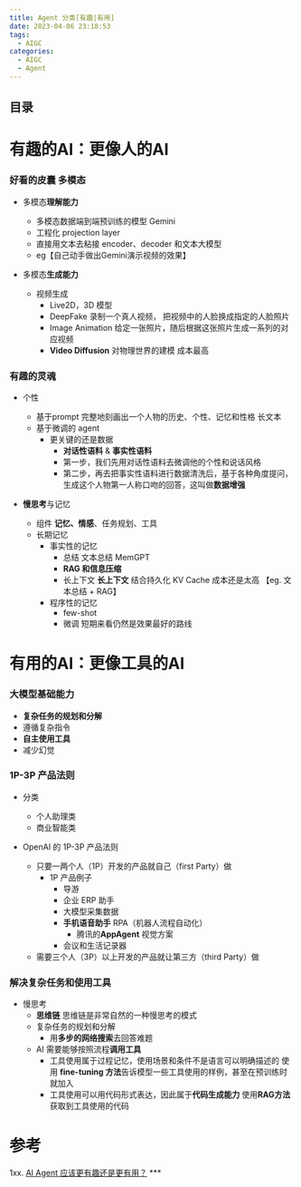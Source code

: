 ```yaml
---
title: Agent 分类[有趣|有用]
date: 2023-04-06 23:18:53
tags:
  - AIGC
categories: 
  - AIGC
  - Agent  
---
```


<p></p>
<!-- more -->


## 目录
<!-- toc -->


# 有趣的AI：更像人的AI
### 好看的皮囊  多模态
+ 多模态**理解能力**
  + 多模态数据端到端预训练的模型
    Gemini 
  + 工程化
  	projection layer
  +  直接用文本去粘接 encoder、decoder 和文本大模型
  +  eg【自己动手做出Gemini演示视频的效果】

+ 多模态**生成能力**
  + 视频生成
    + Live2D，3D 模型
    + DeepFake
      录制一个真人视频， 把视频中的人脸换成指定的人脸照片
    + Image Animation 
      给定一张照片，随后根据这张照片生成一系列的对应视频 
    + **Video Diffusion**
      对物理世界的建模
      成本最高
      
### 有趣的灵魂 
+ 个性
  - 基于prompt
    完整地刻画出一个人物的历史、个性、记忆和性格
    长文本
  - 基于微调的 agent
    -  更关键的还是数据
       - **对话性语料** & **事实性语料**
       - 第一步，我们先用对话性语料去微调他的个性和说话风格
       - 第二步，再去把事实性语料进行数据清洗后，基于各种角度提问，生成这个人物第一人称口吻的回答，这叫做**数据增强**


+ **慢思考**与记忆
  - 组件
    **记忆、情感**、任务规划、工具
  - 长期记忆
    - 事实性的记忆
      - 总结
        文本总结  MemGPT
      - **RAG 和信息压缩**
      - 长上下文  **长上下文**
        结合持久化 KV Cache
        成本还是太高
        【eg.  文本总结 + RAG】
    - 程序性的记忆
      - few-shot
      - 微调
        短期来看仍然是效果最好的路线
    
# 有用的AI：更像工具的AI
### 大模型基础能力
+ **复杂任务的规划和分解**
+ 遵循复杂指令
+ **自主使用工具**
+ 减少幻觉

### 1P-3P 产品法则 
+ 分类
  + 个人助理类
  + 商业智能类

+ OpenAI 的 1P-3P 产品法则
  + 只要一两个人（1P）开发的产品就自己（first Party）做
    - 1P 产品例子
      - 导游
      - 企业 ERP 助手
      - 大模型采集数据
      - **手机语音助手**
        RPA（机器人流程自动化）
        - 腾讯的**AppAgent**
          视觉方案
      - 会议和生活记录器    
  + 需要三个人（3P）以上开发的产品就让第三方（third Party）做

### 解决复杂任务和使用工具
+ 慢思考
  + **思维链**
     思维链是非常自然的一种慢思考的模式
  + 复杂任务的规划和分解   
    + 用**多步的网络搜索**去回答难题
  + AI 需要能够按照流程**调用工具**
    - 工具使用属于过程记忆，使用场景和条件不是语言可以明确描述的
      使用 **fine-tuning 方法**告诉模型一些工具使用的样例，甚至在预训练时就加入
    - 工具使用可以用代码形式表达，因此属于**代码生成能力**
      使用**RAG方法**获取到工具使用的代码
      

# 参考
1xx. [AI Agent 应该更有趣还是更有用？](https://zhuanlan.zhihu.com/p/689816790)  ***